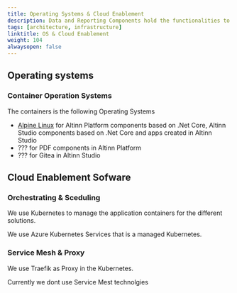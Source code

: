 ```yaml
---
title: Operating Systems & Cloud Enablement
description: Data and Reporting Components hold the functionalities to manage data and create business reports.
tags: [architecture, infrastructure]
linktitle: OS & Cloud Enablement
weight: 104
alwaysopen: false
---
```


## Operating systems

### Container Operation Systems
The containers is the following Operating Systems


- [Alpine Linux](https://alpinelinux.org/) for Altinn Platform components based on .Net Core, Altinn Studio components based on .Net Core and apps created in Altinn Studio
- ??? for PDF components in Altinn Platform
- ??? for Gitea in Altinn Studio



## Cloud Enablement Sofware

### Orchestrating & Sceduling

We use Kubernetes to manage the application containers for the different solutions. 

We use Azure Kubernetes Services that is a managed Kubernetes. 


### Service Mesh & Proxy

We use Traefik as Proxy in the Kubernetes.

Currently we dont use Service Mest technolgies

